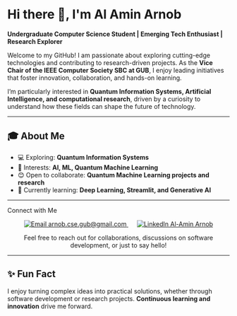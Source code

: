 # Hi there 👋, I'm Al Amin Arnob

**Undergraduate Computer Science Student | Emerging Tech Enthusiast | Research Explorer**

Welcome to my GitHub! I am passionate about exploring cutting-edge technologies and contributing to research-driven projects. As the **Vice Chair of the IEEE Computer Society SBC at GUB**, I enjoy leading initiatives that foster innovation, collaboration, and hands-on learning.

I’m particularly interested in **Quantum Information Systems, Artificial Intelligence, and computational research**, driven by a curiosity to understand how these fields can shape the future of technology.

---

## 🎓 About Me

* 💻 Exploring: **Quantum Information Systems**
* 👀 Interests: **AI, ML, Quantum Machine Learning**
* 😊 Open to collaborate: **Quantum Machine Learning projects and research**
* 🌱 Currently learning: **Deep Learning, Streamlit, and Generative AI**

---

Connect with Me

<!-- Using Shields.io with the 'for-the-badge' style for a button-like look. -->

<p align="center">
<!-- Email Button -->
<a href="mailto:arnob.cse.gub@gmail.com" target="_blank">
<img src="https://www.google.com/search?q=https://img.shields.io/badge/Email-arnob.cse.gub%40gmail.com-D14836%3Fstyle%3Dfor-the-badge%26logo%3Dgmail%26logoColor%3Dwhite"
alt="Email arnob.cse.gub@gmail.com" />
</a>
&nbsp;&nbsp;&nbsp;&nbsp;
<!-- LinkedIn Button -->
<a href="https://www.google.com/search?q=https://www.linkedin.com/in/al-amin-arnob" target="_blank">
<img src="https://www.google.com/search?q=https://img.shields.io/badge/LinkedIn-Al--Amin%2520Arnob-0077B5%3Fstyle%3Dfor-the-badge%26logo%3Dlinkedin%26logoColor%3Dwhite"
alt="LinkedIn Al-Amin Arnob" />
</a>
</p>

<p align="center">
Feel free to reach out for collaborations, discussions on software development, or just to say hello!
</p>

---

## ✨ Fun Fact

I enjoy turning complex ideas into practical solutions, whether through software development or research projects. **Continuous learning and innovation** drive me forward.
<!--
**Al-Amin-Arnob/Al-Amin-Arnob** is a ✨ _special_ ✨ repository because its `README.md` (this file) appears on your GitHub profile.

Here are some ideas to get you started:

- 🔭 I’m currently working on ...
- 🌱 I’m currently learning ...
- 👯 I’m looking to collaborate on ...
- 🤔 I’m looking for help with ...
- 💬 Ask me about ...
- 📫 How to reach me: ...
- 😄 Pronouns: ...
- ⚡ Fun fact: ...
-->
